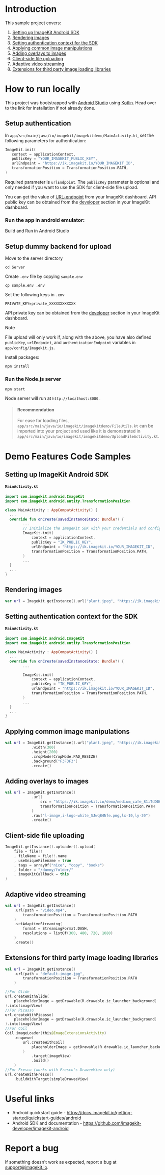 # Introduction 

This sample project covers:

1. [Setting up ImageKit Android SDK](#setting-up-imagekit-android-sdk)
2. [Rendering images](#rendering-images)
3. [Setting authentication context for the SDK](#setting-authentication-context-for-the-sdk)
4. [Applying common image manipulations](#applying-common-image-manipulations)
5. [Adding overlays to images](#adding-overlays-to-images)
6. [Client-side file uploading](#client-side-file-uploading)
7. [Adaptive video streaming](#adaptive-video-streaming)
8. [Extensions for third party image loading libraries](#extensions-for-third-party-image-loading-libraries)

# How to run locally

This project was bootstrapped with [Android Studio](https://developer.android.com/studio/install) using [Kotlin](https://kotlinlang.org/). Head over to the link for installation if not already done.

## Setup authentication

In `app/src/main/java/io/imagekit/imagekitdemo/MainActivity.kt`, set the following parameters for authentication:

```kotlin
ImageKit.init(
   context = applicationContext,
   publicKey = "YOUR_IMAGEKIT_PUBLIC_KEY",
   urlEndpoint = "https://ik.imagekit.io/YOUR_IMAGEKIT_ID",
   transformationPosition = TransformationPosition.PATH,
)
```

Required parameter is `urlEndpoint`. The `publicKey` parameter is optional and only needed if you want to use the SDK for client-side file upload. 

You can get the value of [URL-endpoint](https://imagekit.io/dashboard#url-endpoints) from your ImageKit dashboard.
API public key can be obtained from the [developer](https://imagekit.io/dashboard#developers) section in your ImageKit dashboard.


### Run the app in android emulator:

Build and Run in Android Studio

## Setup dummy backend for upload

Move to the server directory
```shell
cd Server
```

Create `.env` file by copying `sample.env`

```shell
cp sample.env .env
```

Set the following keys in `.env`

```shell
PRIVATE_KEY=private_XXXXXXXXXXXX
```

API private key can be obtained from the [developer](https://imagekit.io/dashboard#developers) section in your ImageKit dashboard.

> [!Note]
> File upload will only work if, along with the above, you have also defined `publicKey`, `urlEndpoint`, and `authenticationEndpoint` variables in `app/config/Imagekit.js`.

Install packages:

```bash
npm install
```

### Run the Node.js server

```
npm start
```

Node server will run at `http://localhost:8080`.


> #### Recommendation
> For ease for loading files, `app/src/main/java/io/imagekit/imagekitdemo/FileUtils.kt` can be imported into your project and used like it is demonstrated in `app/src/main/java/io/imagekit/imagekitdemo/UploadFileActivity.kt`.

# Demo Features Code Samples

## Setting up ImageKit Android SDK
#### **`MainActivity.kt`**
```kotlin
import com.imagekit.android.ImageKit
import com.imagekit.android.entity.TransformationPosition

class MainActivity : AppCompatActivity() {
  ...
  override fun onCreate(savedInstanceState: Bundle?) {
        ...
        // Initialize the ImageKit SDK with your credentials and configurations.
        ImageKit.init(
            context = applicationContext,
            publicKey = "IK_PUBLIC_KEY",
            urlEndpoint = "https://ik.imagekit.io/YOUR_IMAGEKIT_ID",
            transformationPosition = TransformationPosition.PATH,
        )
        ...
  }
  ...
}
```

## Rendering images

```kotlin
var url = ImageKit.getInstance().url("plant.jpeg", "https://ik.imagekit.io/demo/img").create()

```

## Setting authentication context for the SDK
#### **`MainActivity.kt`**
``` kotlin
import com.imagekit.android.ImageKit
import com.imagekit.android.entity.TransformationPosition

class MainActivity : AppCompatActivity() {
  ...
  override fun onCreate(savedInstanceState: Bundle?) {
        ...

        ImageKit.init(
            context = applicationContext,
            publicKey = "IK_PUBLIC_KEY",
            urlEndpoint = "https://ik.imagekit.io/YOUR_IMAGEKIT_ID",
            transformationPosition = TransformationPosition.PATH,
        )
        ...
  }
  ...
}
```


## Applying common image manipulations
```kotlin 
val url = ImageKit.getInstance().url("plant.jpeg", "https://ik.imagekit.io/demo/img")
            .width(300)
            .height(200)
            .cropMode(CropMode.PAD_RESIZE)
            .background("F3F3F3")
            .create()
```

## Adding overlays to images
```kotlin 
val url = ImageKit.getInstance()
            .url(
                src = "https://ik.imagekit.io/demo/medium_cafe_B1iTdD0C.jpg",
                transformationPosition = TransformationPosition.PATH
            )
            .raw("l-image,i-logo-white_SJwqB4Nfe.png,lx-10,ly-20")
            .create()
```

## Client-side file uploading
```kotlin
ImageKit.getInstance().uploader().upload(
    file = file!!
    , fileName = file!!.name
    , useUniqueFilename = true
    , tags = arrayOf("nice", "copy", "books")
    , folder = "/dummy/folder/"
    , imageKitCallback = this
)
```

## Adaptive video streaming
```kotlin
val url = ImageKit.getInstance()
    .url(path = "video.mp4",
        transformationPosition = TransformationPosition.PATH
    )
    .setAdaptiveStreaming(
        format = StreamingFormat.DASH,
        resolutions = listOf(360, 480, 720, 1080)
    )
    .create()
```

## Extensions for third party image loading libraries
```kotlin
val url = ImageKit.getInstance()
    .url(path = "default-image.jpg",
        transformationPosition = TransformationPosition.PATH
    )

//For Glide
url.createWithGlide(
    placeholderImage = getDrawable(R.drawable.ic_launcher_background)
).into(imageView)
//For Picasso
url.createWithPicasso(
    placeholderImage = getDrawable(R.drawable.ic_launcher_background)
).into(imageView)
//For Coil
Coil.imageLoader(this@ImageExtensionsActivity)
    .enqueue(
        url.createWithCoil(
            placeholderImage = getDrawable(R.drawable.ic_launcher_background)
        )
            .target(imageView)
            .build()
    )
//For Fresco (works with Fresco's DraweeView only)
url.createWithFresco()
    .buildWithTarget(simpleDraweeView)
```


# Useful links
* Android quickstart guide - https://docs.imagekit.io/getting-started/quickstart-guides/android
* Android SDK and documentation - https://github.com/imagekit-developer/imagekit-android

# Report a bug
If something doesn't work as expected, report a bug at support@imagekit.io.
